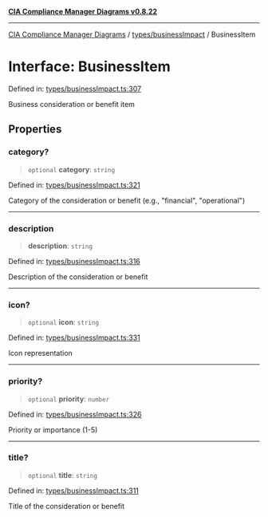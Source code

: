[**CIA Compliance Manager Diagrams v0.8.22**](../../../README.md)

***

[CIA Compliance Manager Diagrams](../../../modules.md) / [types/businessImpact](../README.md) / BusinessItem

# Interface: BusinessItem

Defined in: [types/businessImpact.ts:307](https://github.com/Hack23/cia-compliance-manager/blob/5eebba14bef5523072dd8c486c1cd0c7c18766fc/src/types/businessImpact.ts#L307)

Business consideration or benefit item

## Properties

### category?

> `optional` **category**: `string`

Defined in: [types/businessImpact.ts:321](https://github.com/Hack23/cia-compliance-manager/blob/5eebba14bef5523072dd8c486c1cd0c7c18766fc/src/types/businessImpact.ts#L321)

Category of the consideration or benefit (e.g., "financial", "operational")

***

### description

> **description**: `string`

Defined in: [types/businessImpact.ts:316](https://github.com/Hack23/cia-compliance-manager/blob/5eebba14bef5523072dd8c486c1cd0c7c18766fc/src/types/businessImpact.ts#L316)

Description of the consideration or benefit

***

### icon?

> `optional` **icon**: `string`

Defined in: [types/businessImpact.ts:331](https://github.com/Hack23/cia-compliance-manager/blob/5eebba14bef5523072dd8c486c1cd0c7c18766fc/src/types/businessImpact.ts#L331)

Icon representation

***

### priority?

> `optional` **priority**: `number`

Defined in: [types/businessImpact.ts:326](https://github.com/Hack23/cia-compliance-manager/blob/5eebba14bef5523072dd8c486c1cd0c7c18766fc/src/types/businessImpact.ts#L326)

Priority or importance (1-5)

***

### title?

> `optional` **title**: `string`

Defined in: [types/businessImpact.ts:311](https://github.com/Hack23/cia-compliance-manager/blob/5eebba14bef5523072dd8c486c1cd0c7c18766fc/src/types/businessImpact.ts#L311)

Title of the consideration or benefit
